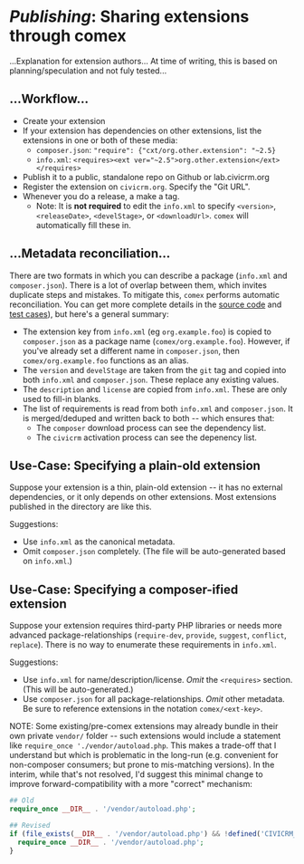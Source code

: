 # *Publishing*: Sharing extensions through comex

...Explanation for extension authors... At time of writing, this is based on planning/speculation and not fuly tested...

## ...Workflow...

* Create your extension
* If your extension has dependencies on other extensions, list the extensions in one or both of these media:
    * `composer.json`: `"require": {"cxt/org.other.extension": "~2.5}`
    * `info.xml`: `<requires><ext ver="~2.5">org.other.extension</ext></requires>`
* Publish it to a public, standalone repo on Github or lab.civicrm.org
* Register the extension on `civicrm.org`. Specify the "Git URL".
* Whenever you do a release, a make a tag.
    * Note: It is **not required** to edit the `info.xml` to specify `<version>`, `<releaseDate>`, `<develStage>`, or `<downloadUrl>`. `comex` will automatically fill these in.

## ...Metadata reconciliation...

There are two formats in which you can describe a package (`info.xml` and `composer.json`). There is a lot of overlap between them, which invites duplicate steps and mistakes. To mitigate this, `comex` performs automatic reconciliation. You can get more complete details in the [source code](../scriptlet/reconcile) and [test cases](../tests/fixtures/reconcile)), but here's a general summary:

* The extension key from `info.xml` (eg `org.example.foo`) is copied to `composer.json` as a package name (`comex/org.example.foo`). However, if you've already set a different name in `composer.json`, then `comex/org.example.foo` functions as an alias.
* The `version` and `develStage` are taken from the `git` tag and copied into both `info.xml` and `composer.json`. These replace any existing values.
* The `description` and `license` are copied from `info.xml`. These are only used to fill-in blanks.
* The list of requirements is read from both `info.xml` and `composer.json`. It is merged/deduped and written back to both -- which ensures that:
   * The `composer` download process can see the dependency list.
   * The `civicrm` activation process can see the depenency list.

## Use-Case: Specifying a plain-old extension

Suppose your extension is a thin, plain-old extension -- it has no external dependencies, or it only depends on other extensions. Most extensions published in the directory are like this.

Suggestions:
* Use `info.xml` as the canonical metadata. 
* Omit `composer.json` completely. (The file will be auto-generated based on `info.xml`.)

## Use-Case: Specifying a composer-ified extension

Suppose your extension requires third-party PHP libraries or needs more advanced package-relationships (`require-dev`,  `provide`, `suggest`, `conflict`, `replace`). There is no way to enumerate these requirements in `info.xml`.

Suggestions:
* Use `info.xml` for name/description/license. *Omit* the `<requires>` section. (This will be auto-generated.)
* Use `composer.json` for all package-relationships. *Omit* other metadata. Be sure to reference extensions in the notation `comex/<ext-key>`.

NOTE: Some existing/pre-comex extensions may already bundle in their own private `vendor/` folder -- such extensions would include a statement like `require_once './vendor/autoload.php`. This makes a trade-off that I understand but which is problematic in the long-run (e.g. convenient for non-composer consumers; but prone to mis-matching versions). In the interim, while that's not resolved, I'd suggest this minimal change to improve forward-compatibility with a more "correct" mechanism:

```php
## Old
require_once __DIR__ . '/vendor/autoload.php';

## Revised
if (file_exists(__DIR__ . '/vendor/autoload.php') && !defined('CIVICRM_UNIFIED_AUTOLOAD')) {
  require_once __DIR__ . '/vendor/autoload.php';
}
```

